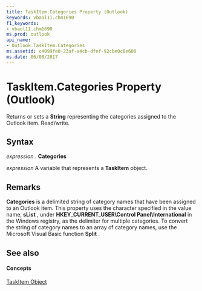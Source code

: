```yaml
---
title: TaskItem.Categories Property (Outlook)
keywords: vbaol11.chm1690
f1_keywords:
- vbaol11.chm1690
ms.prod: outlook
api_name:
- Outlook.TaskItem.Categories
ms.assetid: c4099fe0-23af-a4cb-dfef-92cbe0c6e600
ms.date: 06/08/2017
---
```



# TaskItem.Categories Property (Outlook)

Returns or sets a  **String** representing the categories assigned to the Outlook item. Read/write.


## Syntax

 _expression_ . **Categories**

 _expression_ A variable that represents a **TaskItem** object.


## Remarks

 **Categories** is a delimited string of category names that have been assigned to an Outlook item. This property uses the character specified in the value name, **sList** , under **HKEY_CURRENT_USER\Control Panel\International** in the Windows registry, as the delimiter for multiple categories. To convert the string of category names to an array of category names, use the Microsoft Visual Basic function **Split** .


## See also


#### Concepts


[TaskItem Object](Outlook.TaskItem.md)

